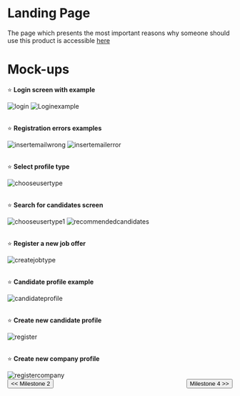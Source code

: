 # Landing Page

The page which presents the most important reasons why someone should use this product is accessible <a href="https://www.facebook.com/Connect-101024858032190/?ref=br_rs" target="_blank">here</a>


# Mock-ups
:star: **Login screen with example**

<img src="/connect.github.io/images/Log in.png" alt="login" title="Log in">
<img src="/connect.github.io/images/Log in + input example.png" alt="Loginexample" >

<br/>:star: **Registration errors examples**

<img src="/connect.github.io/images/Insert email address - wrong format.png" alt="insertemailwrong" >
<img src="/connect.github.io/images/Insert email address - no user found.png" alt="insertemailerror" >

<br/>:star: **Select profile type**

<div id="soloImg">
  <img src="/connect.github.io/images/Choose user type.png" alt="chooseusertype" >
</div>

<br/>:star: **Search for candidates screen**

<img src="/connect.github.io/images/Choose user type-1.png" alt="chooseusertype1" >
<img src="/connect.github.io/images/Recommended candidates.png" alt="recommendedcandidates" >

<br/>:star: **Register a new job offer**

<div id="soloImg">
  <img src="/connect.github.io/images/Create job type.png" alt="createjobtype" >
</div>

<br/>:star: **Candidate profile example**

<div id="soloImg">
  <img src="/connect.github.io/images/Candidate profile.png" alt="candidateprofile" >
</div>

<br/>:star: **Create new candidate profile**

<div id="soloImg">
  <img src="/connect.github.io/images/Register.png" alt="register" >
</div>

<br/>:star: **Create new company profile**

<div id="soloImg">
  <img src="/connect.github.io/images/Register company.png" alt="registercompany" >
</div>




 
<div style="display:inline; float:left">
<input type="button" class="button" value="<< Milestone 2" onclick="window.location.href='milestone2.html'" />
</div>
<div style="display:inline; float:right">
<input type="button" class="button" value="Milestone 4 >>" onclick="window.location.href='milestone4.html'" />
</div>
